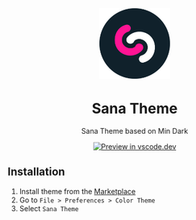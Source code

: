 <div align="center">

<img src="https://raw.githubusercontent.com/3raphat/sana-theme/master/icon.png" width="140" />

# Sana Theme

Sana Theme based on Min Dark

[![Preview in vscode.dev](https://img.shields.io/badge/preview%20in-vscode.dev-blue)](https://vscode.dev/theme/3raphat.sana-theme)

</div>

## Installation

1. Install theme from the [Marketplace](https://marketplace.visualstudio.com/items?itemName=3raphat.sana-theme)
2. Go to `File > Preferences > Color Theme`
3. Select `Sana Theme`

